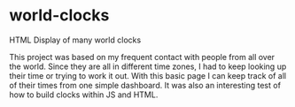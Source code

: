 # world-clocks
HTML Display of many world clocks

This project was based on my frequent contact with people from all over the world. Since they are all in different time zones, I had to keep looking up their time or trying to work it out. With this basic page I can keep track of all of their times from one simple dashboard.
It was also an interesting test of how to build clocks within JS and HTML.
